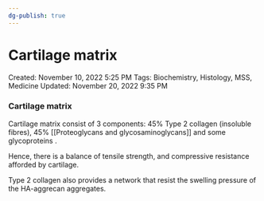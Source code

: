 ```yaml
---
dg-publish: true
---
```


# Cartilage matrix

Created: November 10, 2022 5:25 PM
Tags: Biochemistry, Histology, MSS, Medicine
Updated: November 20, 2022 9:35 PM

### Cartilage matrix

Cartilage matrix consist of 3 components: 45% Type 2 collagen (insoluble fibres), 45% [[Proteoglycans and glycosaminoglycans]] and some glycoproteins .

Hence, there is a balance of tensile strength, and compressive resistance afforded by cartilage.

Type 2 collagen also provides a network that resist the swelling pressure of the HA-aggrecan aggregates.